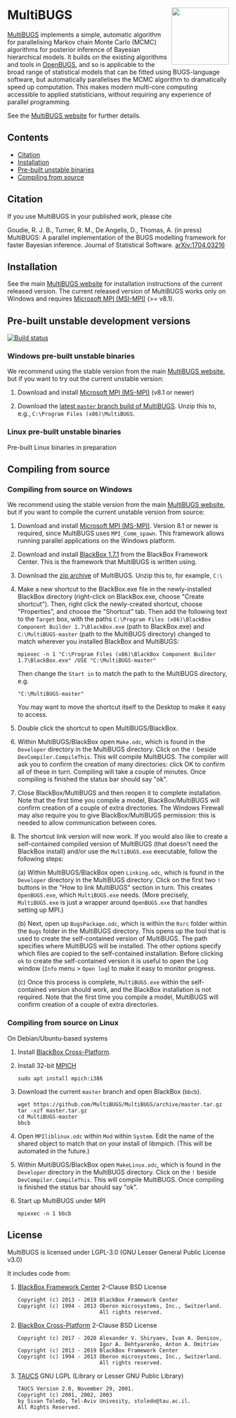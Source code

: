 # MultiBUGS <a href="https://www.multibugs.org"><img src="https://www.multibugs.org/images/logo.svg" align="right" width = 130></a>

[MultiBUGS](https://www.multibugs.org) implements a simple, automatic algorithm for parallelising Markov chain Monte Carlo (MCMC) algorithms for posterior inference of Bayesian hierarchical models. It builds on the existing algorithms and tools in [OpenBUGS](http://www.openbugs.net/), and so is applicable to the broad range of statistical models that can be fitted using BUGS-language software, but automatically parallelises the MCMC algorithm to dramatically speed up computation. This makes modern multi-core computing accessible to applied statisticians, without requiring any experience of parallel programming.

See the [MultiBUGS website](https://www.multibugs.org) for further details.

## Contents

- [Citation](#citation)
- [Installation](#installation)
- [Pre-built unstable binaries](#pre-built-unstable-binaries)
- [Compiling from source](#compiling-from-source)

## Citation

If you use MultiBUGS in your published work, please cite

Goudie, R. J. B., Turner, R. M., De Angelis, D., Thomas, A. (in press) MultiBUGS: A parallel implementation of the BUGS modelling framework for faster Bayesian inference. Journal of Statistical Software. [arXiv:1704.03216](https://arxiv.org/abs/1704.03216)

## Installation

See the main [MultiBUGS website](https://www.multibugs.org) for installation instructions of the current released version.
The current released version of MultiBUGS works only on Windows and requires [Microsoft MPI (MSI-MPI)](https://msdn.microsoft.com/en-us/library/bb524831(v=vs.85).aspx) (>= v8.1).

## Pre-built unstable development versions

[![Build status](https://ci.appveyor.com/api/projects/status/9ewgftojuttkn9jg/branch/master?svg=true)](https://ci.appveyor.com/project/MultiBUGS/multibugs/branch/master)

### Windows pre-built unstable binaries

We recommend using the stable version from the main [MultiBUGS website](https://www.multibugs.org), but if you want to try out the current unstable version:

1. Download and install [Microsoft MPI (MS-MPI)](https://docs.microsoft.com/en-us/message-passing-interface/microsoft-mpi#ms-mpi-downloads) (v8.1 or newer)

2. Download the [latest `master` branch build of MultiBUGS](https://ci.appveyor.com/api/projects/MultiBUGS/MultiBUGS/artifacts/MultiBUGS.zip?branch=master). Unzip this to, e.g., `C:\Program Files (x86)\MultiBUGS`.

### Linux pre-built unstable binaries

Pre-built Linux binaries in preparation

## Compiling from source

### Compiling from source on Windows

We recommend using the stable version from the main [MultiBUGS website](https://www.multibugs.org), but if you want to compile the current unstable version from source:

1. Download and install [Microsoft MPI (MS-MPI)](https://docs.microsoft.com/en-us/message-passing-interface/microsoft-mpi#ms-mpi-downloads). Version 8.1 or newer is required, since MultiBUGS uses `MPI_Comm_spawn`. This framework allows running parallel applications on the Windows platform.

2. Download and install [BlackBox 1.7.1](http://blackboxframework.org/index.php?cID=goto-download-page,en-us) from the BlackBox Framework Center. This is the framework that MultiBUGS is written using.

3. Download the [zip archive](https://github.com/MultiBUGS/MultiBUGS/archive/master.zip) of MultiBUGS. Unzip this to, for example, `C:\`

4. Make a new shortcut to the BlackBox.exe file in the newly-installed BlackBox directory (right-click on BlackBox.exe, choose "Create shortcut"). Then, right click the newly-created shortcut, choose "Properties", and choose the "Shortcut" tab. Then add the following text to the `Target` box, with the paths `C:\Program Files (x86)\BlackBox Component Builder 1.7\BlackBox.exe` (path to BlackBox.exe) and `C:\MultiBUGS-master` (path to the MultiBUGS directory) changed to match wherever you installed BlackBox and MultiBUGS:

    ```
    mpiexec -n 1 "C:\Program Files (x86)\BlackBox Component Builder 1.7\BlackBox.exe" /USE "C:\MultiBUGS-master"
    ```

    Then change the `Start in` to match the path to the MultiBUGS directory, e.g.

    ```
    "C:\MultiBUGS-master"
    ```

    You may want to move the shortcut itself to the Desktop to make it easy to access.

5. Double click the shortcut to open MultiBUGS/BlackBox.

6. Within MultiBUGS/BlackBox open `Make.odc`, which is found in the `Developer` directory in the MultiBUGS directory. Click on the `!` beside `DevCompiler.CompileThis`. This will compile MultiBUGS. The compiler will ask you to confirm the creation of many directories: click OK to confirm all of these in turn. Compiling will take a couple of minutes. Once compiling is finished the status bar should say "ok".

7. Close BlackBox/MultiBUGS and then reopen it to complete installation. Note that the first time you compile a model, BlackBox/MultiBUGS will confirm creation of a couple of extra directories. The Windows Firewall may also require you to give BlackBox/MultiBUGS permission: this is needed to allow communication between cores.

8. The shortcut link version will now work. If you would also like to create a self-contained compiled version of MultiBUGS (that doesn't need the BlackBox install) and/or use the `MultiBUGS.exe` executable, follow the following steps:

   (a) Within MultiBUGS/BlackBox open `Linking.odc`, which is found in the `Developer` directory in the MultiBUGS directory. Click on the first two `!` buttons in the "How to link MultiBUGS" section in turn. This creates `OpenBUGS.exe`, which `MultiBUGS.exe` needs. (More precisely, `MultiBUGS.exe` is just a wrapper around `OpenBUGS.exe` that handles setting up MPI.)

   (b) Next, open up `BugsPackage.odc`, which is within the `Rsrc` folder within the `Bugs` folder in the MultiBUGS directory. This opens up the tool that is used to create the self-contained version of MultiBUGS. The path specifies where MultiBUGS will be installed. The other options specify which files are copied to the self-contained installation. Before clicking `ok` to create the self-contained version it is useful to open the Log window (`Info` menu > `Open log`) to make it easy to monitor progress.

   (c) Once this process is complete, `MultiBUGS.exe` within the self-contained version should work, and the BlackBox installation is not required. Note that the first time you compile a model, MultiBUGS will confirm creation of a couple of extra directories. 

### Compiling from source on Linux

On Debian/Ubuntu-based systems

1. Install [BlackBox Cross-Platform](https://blackbox.obertone.ru/download).

2. Install 32-bit [MPICH](https://www.mpich.org)

    ```
    sudo apt install mpich:i386
    ```

3. Download the current `master` branch and open BlackBox (`bbcb`).

    ```
    wget https://github.com/MultiBUGS/MultiBUGS/archive/master.tar.gz
    tar -xzf master.tar.gz
    cd MultiBUGS-master
    bbcb
    ```

4. Open `MPIliblinux.odc` within `Mod` within `System`. Edit the name of the shared object to match that on your install of libmpich. (This will be automated in the future.)

5. Within MultiBUGS/BlackBox open `MakeLinux.odc`, which is found in the `Developer` directory in the MultiBUGS directory. Click on the `!` beside `DevCompiler.CompileThis`. This will compile MultiBUGS. Once compiling is finished the status bar should say "ok".

6. Start up MultiBUGS under MPI

    ```
    mpiexec -n 1 bbcb
    ```

## License

MultiBUGS is licensed under LGPL-3.0 (GNU Lesser General Public License v3.0)

It includes code from:

1. [BlackBox Framework Center](http://blackboxframework.org/)
   2-Clause BSD License

    ```
    Copyright (c) 2013 - 2019 BlackBox Framework Center
    Copyright (c) 1994 - 2013 Oberon microsystems, Inc., Switzerland.
                              All rights reserved.
    ```

2. [BlackBox Cross-Platform](https://github.com/bbcb/bbcp)
   2-Clause BSD License

    ```
    Copyright (c) 2017 - 2020 Alexander V. Shiryaev, Ivan A. Denisov,
                              Igor A. Dehtyarenko, Anton A. Dmitriev
    Copyright (c) 2013 - 2019 BlackBox Framework Center
    Copyright (c) 1994 - 2013 Oberon microsystems, Inc., Switzerland.
                              All rights reserved.
    ```

3. [TAUCS](http://www.cs.tau.ac.il/~stoledo/taucs/)
   GNU LGPL (Library or Lesser GNU Public Library)

    ```
    TAUCS Version 2.0, November 29, 2001.
    Copyright (c) 2001, 2002, 2003
    by Sivan Toledo, Tel-Aviv Univesity, stoledo@tau.ac.il.
    All Rights Reserved.
    ````
